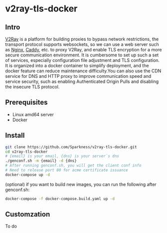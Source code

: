 # v2ray-tls-docker

## Intro
[V2Ray](https://www.v2ray.com/ "Project V") is a platform for building proxies to bypass network restrictions, the transport protocol supports websockets, so we can use a web server such as [Nginx](http://nginx.org), [Caddy](https://caddyserver.com/), etc. to proxy V2Ray, and enable TLS encryption for a more secure communication environment. It is cumbersome to set up such a set of services, especially configuration file adjustment and TLS configuration. It is organized into a docker container to simplify deployment, and the docker feature can reduce maintenance difficulty.You can also use the CDN service for DNS and HTTP proxy to improve communication speed and service security, such as enabling Authenticated Origin Pulls and disabling the insecure TLS protocol.

## Prerequisites
  * Linux amd64 server
  * Docker

## Install

  ```bash
  git clone https://github.com/Sparkness/v2ray-tls-docker.git
  cd v2ray-tls-docker
  # {email} is your email, {dns} is your server`s dns
  ./genconf.sh -m {email} -d {dns}
  # After running genconf.sh, you will get the client conf info
  # Need to release port 80 for acme certificate issuance
  docker-compose up -d
  ```

  (optional) if you want to build new images, you can run the following after genconf.sh:

  ```bash
  docker-compose -f docker-compose.build.yaml up -d
  ```

## Customzation

  To do
